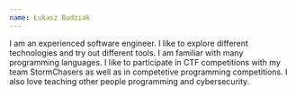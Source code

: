 ```yaml
---
name: Łukasz Budziak
---
```


I am an experienced software engineer. I like to explore different
technologies and try out different tools. I am familiar with many
programming languages. I like to participate in CTF competitions with my
team StormChasers as well as in competetive programming competitions. I also
love teaching other people programming and cybersecurity.
